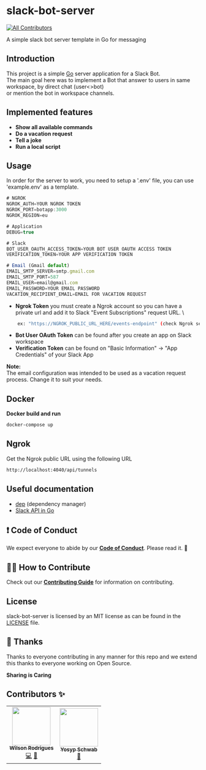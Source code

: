 # slack-bot-server
<!-- ALL-CONTRIBUTORS-BADGE:START - Do not remove or modify this section -->
[![All Contributors](https://img.shields.io/badge/all_contributors-1-orange.svg?style=flat-square)](#contributors-)
<!-- ALL-CONTRIBUTORS-BADGE:END -->

A simple slack bot server template in Go for messaging

## Introduction

This project is a simple [Go](https://golang.org/) server application for a Slack Bot. \
The main goal here was to implement a Bot that answer to users in same workspace, by direct chat (user<>bot) \
or mention the bot in workspace channels.

## Implemented features

- **Show all available commands**
- **Do a vacation request**
- **Tell a joke**
- **Run a local script**

## Usage

In order for the server to work, you need to setup a '.env' file, you can use 'example.env' as a template.

```javascript
# NGROK
NGROK_AUTH=YOUR NGROK TOKEN
NGROK_PORT=botapp:3000
NGROK_REGION=eu

# Application
DEBUG=true

# Slack
BOT_USER_OAUTH_ACCESS_TOKEN=YOUR BOT USER OAUTH ACCESS TOKEN
VERIFICATION_TOKEN=YOUR APP VERIFICATION TOKEN

# Email (Gmail default)
EMAIL_SMTP_SERVER=smtp.gmail.com
EMAIL_SMTP_PORT=587
EMAIL_USER=email@gmail.com
EMAIL_PASSWORD=YOUR EMAIL PASSWORD
VACATION_RECIPIENT_EMAIL=EMAIL FOR VACATION REQUEST
```

- **Ngrok Token** you must create a Ngrok account so you can have a private url and add it to Slack "Event Subscriptions" request URL. \

```bash
    ex: "https://NGROK_PUBLIC_URL_HERE/events-endpoint" (check Ngrok section below)
```

- **Bot User OAuth Token** can be found after you create an app on Slack workspace
- **Verification Token** can be found on "Basic Information" -> "App Credentials" of your Slack App

**Note:** \
The email configuration was intended to be used as a vacation request process. Change it to suit your needs.

## Docker

**Docker build and run** 

```bash
docker-compose up
```

## Ngrok

Get the Ngrok public URL using the following URL

```bash
http://localhost:4040/api/tunnels
```

## Useful documentation

- [dep](https://github.com/golang/dep) (dependency manager)
- [Slack API in Go](https://github.com/slack-go/slack)

## ❗ Code of Conduct

We expect everyone to abide by our [**Code of Conduct**](./CODE_OF_CONDUCT.md). Please read it. 🤝

## 🙌🏻 How to Contribute

Check out our [**Contributing Guide**](./CONTRIBUTING.md) for information on contributing.

## License

slack-bot-server is licensed by an MIT license as can be found in the [LICENSE](./LICENSE) file.

## 💜 Thanks

Thanks to everyone contributing in any manner for this repo and we extend this thanks to everyone working on Open Source.

**Sharing is Caring**

## Contributors ✨
<!-- ALL-CONTRIBUTORS-LIST:START - Do not remove or modify this section -->
<!-- prettier-ignore-start -->
<!-- markdownlint-disable -->
<table>
  <tr>
    <td align="center"><a href="https://pt.linkedin.com/in/wilsonmarodrigues"><img src="https://avatars0.githubusercontent.com/u/5550776?v=4" width="100px;" alt=""/><br /><sub><b>Wilson Rodrigues</b></sub></a><br /><a href="https://github.com/wr46/slack-bot-server/commits?author=wr46" title="Code">💻</a> <a href="#maintenance-wr46" title="Maintenance">🚧</a></td>
    <td align="center"><a href="http://people.virginia.edu/~ys4ea"><img src="https://avatars0.githubusercontent.com/u/6952923?v=4" width="100px;" alt=""/><br /><sub><b>Yosyp Schwab</b></sub></a><br /><a href="https://github.com/wr46/slack-bot-server/commits?author=yosyp" title="Documentation">📖</a></td>
  </tr>
</table>

<!-- markdownlint-enable -->
<!-- prettier-ignore-end -->
<!-- ALL-CONTRIBUTORS-LIST:END -->
